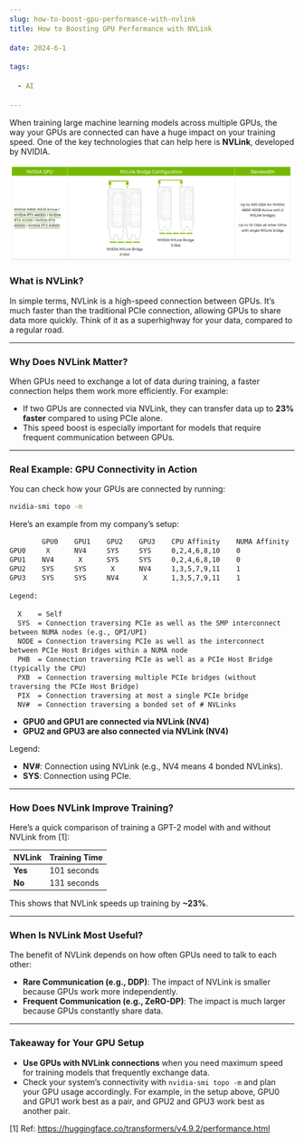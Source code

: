 ```yaml
--- 
slug: how-to-boost-gpu-performance-with-nvlink
title: How to Boosting GPU Performance with NVLink

date: 2024-6-1

tags: 

  - AI

--- 
```


When training large machine learning models across multiple GPUs, the way your GPUs are connected can have a huge impact on your training speed. One of the key technologies that can help here is **NVLink**, developed by NVIDIA.

![](image.png)

### What is NVLink?

In simple terms, NVLink is a high-speed connection between GPUs. It’s much faster than the traditional PCIe connection, allowing GPUs to share data more quickly. Think of it as a superhighway for your data, compared to a regular road.

---

### Why Does NVLink Matter?

When GPUs need to exchange a lot of data during training, a faster connection helps them work more efficiently. For example:

- If two GPUs are connected via NVLink, they can transfer data up to **23% faster** compared to using PCIe alone.
- This speed boost is especially important for models that require frequent communication between GPUs.

---

### Real Example: GPU Connectivity in Action

You can check how your GPUs are connected by running:

```bash
nvidia-smi topo -m
```

Here’s an example from my company’s setup:

```
        GPU0    GPU1    GPU2    GPU3    CPU Affinity    NUMA Affinity
GPU0     X      NV4     SYS     SYS     0,2,4,6,8,10    0
GPU1    NV4      X      SYS     SYS     0,2,4,6,8,10    0
GPU2    SYS     SYS      X      NV4     1,3,5,7,9,11    1
GPU3    SYS     SYS     NV4      X      1,3,5,7,9,11    1

Legend:

  X    = Self
  SYS  = Connection traversing PCIe as well as the SMP interconnect between NUMA nodes (e.g., QPI/UPI)
  NODE = Connection traversing PCIe as well as the interconnect between PCIe Host Bridges within a NUMA node
  PHB  = Connection traversing PCIe as well as a PCIe Host Bridge (typically the CPU)
  PXB  = Connection traversing multiple PCIe bridges (without traversing the PCIe Host Bridge)
  PIX  = Connection traversing at most a single PCIe bridge
  NV#  = Connection traversing a bonded set of # NVLinks
```

- **GPU0 and GPU1 are connected via NVLink (NV4)**
- **GPU2 and GPU3 are also connected via NVLink (NV4)**

Legend:

- **NV#**: Connection using NVLink (e.g., NV4 means 4 bonded NVLinks).
- **SYS**: Connection using PCIe.

---

### How Does NVLink Improve Training?

Here’s a quick comparison of training a GPT-2 model with and without NVLink from [1]:

|NVLink|Training Time|
|---|---|
|**Yes**|101 seconds|
|**No**|131 seconds|

This shows that NVLink speeds up training by **~23%**.

---

### When Is NVLink Most Useful?

The benefit of NVLink depends on how often GPUs need to talk to each other:

- **Rare Communication (e.g., DDP)**: The impact of NVLink is smaller because GPUs work more independently.
- **Frequent Communication (e.g., ZeRO-DP)**: The impact is much larger because GPUs constantly share data.

---

### Takeaway for Your GPU Setup

- **Use GPUs with NVLink connections** when you need maximum speed for training models that frequently exchange data.
- Check your system’s connectivity with `nvidia-smi topo -m` and plan your GPU usage accordingly. For example, in the setup above, GPU0 and GPU1 work best as a pair, and GPU2 and GPU3 work best as another pair.


 [1] Ref: https://huggingface.co/transformers/v4.9.2/performance.html